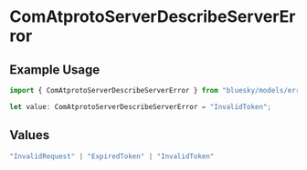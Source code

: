 # ComAtprotoServerDescribeServerError

## Example Usage

```typescript
import { ComAtprotoServerDescribeServerError } from "bluesky/models/errors";

let value: ComAtprotoServerDescribeServerError = "InvalidToken";
```

## Values

```typescript
"InvalidRequest" | "ExpiredToken" | "InvalidToken"
```